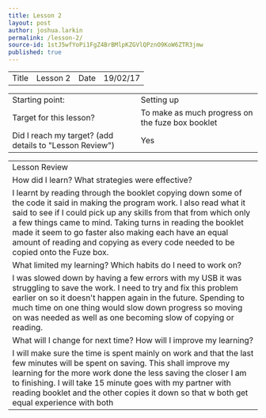 ```yaml
---
title: Lesson 2
layout: post
author: joshua.larkin
permalink: /lesson-2/
source-id: 1stJ5wfYoPi1FgZ4BrBMlpKZGVlQPznO9KoW6ZTR3jmw
published: true
---
```

<table>
  <tr>
    <td>Title</td>
    <td>Lesson 2</td>
    <td>Date</td>
    <td>19/02/17</td>
  </tr>
</table>


<table>
  <tr>
    <td>Starting point:</td>
    <td>Setting up</td>
  </tr>
  <tr>
    <td>Target for this lesson?</td>
    <td>To make as much progress on the fuze box booklet </td>
  </tr>
  <tr>
    <td>Did I reach my target? 
(add details to "Lesson Review")</td>
    <td> Yes</td>
  </tr>
</table>


<table>
  <tr>
    <td>Lesson Review</td>
  </tr>
  <tr>
    <td>How did I learn? What strategies were effective? </td>
  </tr>
  <tr>
    <td>I learnt by reading through the booklet copying down some of the code it said in making the program work. I also read what it said to see if I could pick up any skills from that from which only a few things came to mind. Taking turns in reading the booklet made it seem to go faster also making each have an equal amount of reading and copying as every code needed to be copied onto the Fuze box.</td>
  </tr>
  <tr>
    <td>What limited my learning? Which habits do I need to work on? </td>
  </tr>
  <tr>
    <td>I was slowed down by having a few errors with my USB it was struggling to save the work. I need to try and fix this problem earlier on so it doesn't happen again in the future. Spending to much time on one thing would slow down progress so moving on was needed as well as one becoming slow of copying or reading.</td>
  </tr>
  <tr>
    <td>What will I change for next time? How will I improve my learning?</td>
  </tr>
  <tr>
    <td>I will make sure the time is spent mainly on work and that the last few minutes will be spent on saving. This shall improve my learning for the more work done the less saving the closer I am to finishing. I will take 15 minute goes with my partner with reading booklet and the other copies it down so that w both get equal experience with both</td>
  </tr>
</table>


